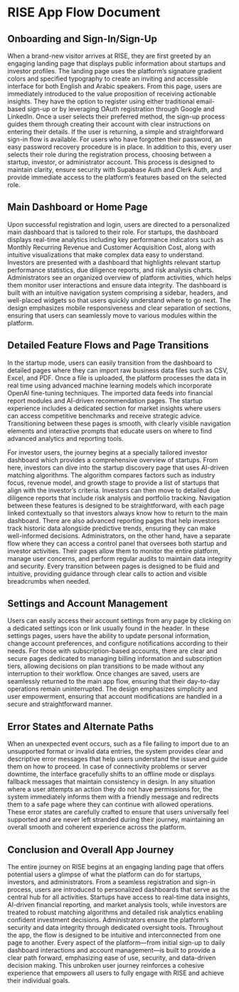 # RISE App Flow Document

## Onboarding and Sign-In/Sign-Up

When a brand-new visitor arrives at RISE, they are first greeted by an engaging landing page that displays public information about startups and investor profiles. The landing page uses the platform’s signature gradient colors and specified typography to create an inviting and accessible interface for both English and Arabic speakers. From this page, users are immediately introduced to the value proposition of receiving actionable insights. They have the option to register using either traditional email-based sign-up or by leveraging OAuth registration through Google and LinkedIn. Once a user selects their preferred method, the sign-up process guides them through creating their account with clear instructions on entering their details. If the user is returning, a simple and straightforward sign-in flow is available. For users who have forgotten their password, an easy password recovery procedure is in place. In addition to this, every user selects their role during the registration process, choosing between a startup, investor, or administrator account. This process is designed to maintain clarity, ensure security with Supabase Auth and Clerk Auth, and provide immediate access to the platform’s features based on the selected role.

## Main Dashboard or Home Page

Upon successful registration and login, users are directed to a personalized main dashboard that is tailored to their role. For startups, the dashboard displays real-time analytics including key performance indicators such as Monthly Recurring Revenue and Customer Acquisition Cost, along with intuitive visualizations that make complex data easy to understand. Investors are presented with a dashboard that highlights relevant startup performance statistics, due diligence reports, and risk analysis charts. Administrators see an organized overview of platform activities, which helps them monitor user interactions and ensure data integrity. The dashboard is built with an intuitive navigation system comprising a sidebar, headers, and well-placed widgets so that users quickly understand where to go next. The design emphasizes mobile responsiveness and clear separation of sections, ensuring that users can seamlessly move to various modules within the platform.

## Detailed Feature Flows and Page Transitions

In the startup mode, users can easily transition from the dashboard to detailed pages where they can import raw business data files such as CSV, Excel, and PDF. Once a file is uploaded, the platform processes the data in real time using advanced machine learning models which incorporate OpenAI fine-tuning techniques. The imported data feeds into financial report modules and AI-driven recommendation pages. The startup experience includes a dedicated section for market insights where users can access competitive benchmarks and receive strategic advice. Transitioning between these pages is smooth, with clearly visible navigation elements and interactive prompts that educate users on where to find advanced analytics and reporting tools.

For investor users, the journey begins at a specially tailored investor dashboard which provides a comprehensive overview of startups. From here, investors can dive into the startup discovery page that uses AI-driven matching algorithms. The algorithm compares factors such as industry focus, revenue model, and growth stage to provide a list of startups that align with the investor’s criteria. Investors can then move to detailed due diligence reports that include risk analysis and portfolio tracking. Navigation between these features is designed to be straightforward, with each page linked contextually so that investors always know how to return to the main dashboard. There are also advanced reporting pages that help investors track historic data alongside predictive trends, ensuring they can make well-informed decisions. Administrators, on the other hand, have a separate flow where they can access a control panel that oversees both startup and investor activities. Their pages allow them to monitor the entire platform, manage user concerns, and perform regular audits to maintain data integrity and security. Every transition between pages is designed to be fluid and intuitive, providing guidance through clear calls to action and visible breadcrumbs when needed.

## Settings and Account Management

Users can easily access their account settings from any page by clicking on a dedicated settings icon or link usually found in the header. In these settings pages, users have the ability to update personal information, change account preferences, and configure notifications according to their needs. For those with subscription-based accounts, there are clear and secure pages dedicated to managing billing information and subscription tiers, allowing decisions on plan transitions to be made without any interruption to their workflow. Once changes are saved, users are seamlessly returned to the main app flow, ensuring that their day-to-day operations remain uninterrupted. The design emphasizes simplicity and user empowerment, ensuring that account modifications are handled in a secure and straightforward manner.

## Error States and Alternate Paths

When an unexpected event occurs, such as a file failing to import due to an unsupported format or invalid data entries, the system provides clear and descriptive error messages that help users understand the issue and guide them on how to proceed. In case of connectivity problems or server downtime, the interface gracefully shifts to an offline mode or displays fallback messages that maintain consistency in design. In any situation where a user attempts an action they do not have permissions for, the system immediately informs them with a friendly message and redirects them to a safe page where they can continue with allowed operations. These error states are carefully crafted to ensure that users universally feel supported and are never left stranded during their journey, maintaining an overall smooth and coherent experience across the platform.

## Conclusion and Overall App Journey

The entire journey on RISE begins at an engaging landing page that offers potential users a glimpse of what the platform can do for startups, investors, and administrators. From a seamless registration and sign-in process, users are introduced to personalized dashboards that serve as the central hub for all activities. Startups have access to real-time data insights, AI-driven financial reporting, and market analysis tools, while investors are treated to robust matching algorithms and detailed risk analytics enabling confident investment decisions. Administrators ensure the platform’s security and data integrity through dedicated oversight tools. Throughout the app, the flow is designed to be intuitive and interconnected from one page to another. Every aspect of the platform—from initial sign-up to daily dashboard interactions and account management—is built to provide a clear path forward, emphasizing ease of use, security, and data-driven decision making. This unbroken user journey reinforces a cohesive experience that empowers all users to fully engage with RISE and achieve their individual goals.

